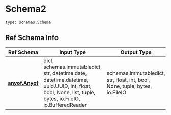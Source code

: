 # Schema2
```
type: schemas.Schema
```

## Ref Schema Info
Ref Schema | Input Type | Output Type
---------- | ---------- | -----------
[**anyof.Anyof**](../../../../../../../../../components/schema/anyof.md) | dict, schemas.immutabledict, str, datetime.date, datetime.datetime, uuid.UUID, int, float, bool, None, list, tuple, bytes, io.FileIO, io.BufferedReader | schemas.immutabledict, str, float, int, bool, None, tuple, bytes, io.FileIO
